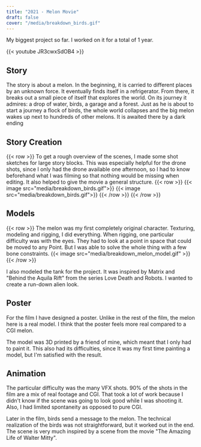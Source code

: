 ```yaml
---
title: "2021 - Melon Movie"
draft: false
cover: "/media/breakdown_birds.gif"
---
```


My biggest project so far. I worked on it for a total of 1 year.

{{< youtube JR3cwxSdOB4 >}}

## Story

The story is about a melon. In the beginning, it is carried to different places by an unknown force. It eventually finds itself in a refrigerator. From there, it breaks out a small piece of itself that explores the world. On its journey it admires: a drop of water, birds, a garage and a forest. Just as he is about to start a journey a flock of birds, the whole world collapses and the big melon wakes up next to hundreds of other melons. It is awaited there by a dark ending

## Story Creation

{{< row >}}
    To get a rough overview of the scenes, I made some shot sketches for large story blocks. This was especially helpful for the drone shots, since I only had the drone available one afternoon, so I had to know beforehand what I was filming so that nothing would be missing when editing. It also helped to give the movie a general structure.
    {{< row >}}
        {{< image src="media/breakdown_birds.gif">}}
        {{< image src="media/breakdown_birds.gif">}}
    {{< /row >}}
{{< /row >}}

## Models

{{< row >}}
    The melon was my first completely original character. Texturing, modeling and rigging, I did everything. When rigging, one particular difficulty was with the eyes. They had to look at a point in space that could be moved to any Point. But I was able to solve the whole thing with a few bone constraints.
    {{< image src="media/breakdown_melon_model.gif" >}}
{{< /row >}}

I also modeled the tank for the project. It was inspired by Matrix and "Behind the Aquila Rift" from the series Love Death and Robots. I wanted to create a run-down alien look.

## Poster

For the film I have designed a poster. Unlike in the rest of the film, the melon here is a real model. I think that the poster feels more real compared to a CGI melon.

The model was 3D printed by a friend of mine, which meant that I only had to paint it. This also had its difficulties, since It was my first time painting a model, but I'm satisfied with the result.

## Animation

The particular difficulty was the many VFX shots. 90% of the shots in the film are a mix of real footage and CGI. That took a lot of work because I didn't know if the scene was going to look good while I was shooting it. Also, I had limited spontaneity as opposed to pure CGI.

Later in the film, birds send a message to the melon. The technical realization of the birds was not straightforward, but it worked out in the end. The scene is very much inspired by a scene from the movie "The Amazing Life of Walter Mitty".

